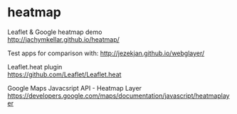 # heatmap
Leaflet & Google heatmap demo  
http://jachymkellar.github.io/heatmap/

Test apps for comparison with: http://jezekjan.github.io/webglayer/

Leaflet.heat plugin  
https://github.com/Leaflet/Leaflet.heat

Google Maps Javacsript API - Heatmap Layer  
https://developers.google.com/maps/documentation/javascript/heatmaplayer

